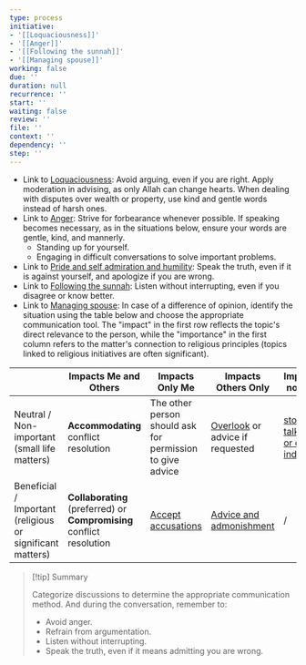 ```yaml
---
type: process
initiative:
- '[[Loquaciousness]]'
- '[[Anger]]'
- '[[Following the sunnah]]'
- '[[Managing spouse]]'
working: false
due: ''
duration: null
recurrence: ''
start: ''
waiting: false
review: ''
file: ''
context: ''
dependency: ''
step: ''
---
```


* Link to [Loquaciousness](Initiatives/bad%20traits/Loquaciousness.md): Avoid arguing, even if you are right. Apply moderation in advising, as only Allah can change hearts. When dealing with disputes over wealth or property, use kind and gentle words instead of harsh ones.
* Link to [Anger](Initiatives/bad%20traits/Anger.md): Strive for forbearance whenever possible. If speaking becomes necessary, as in the situations below, ensure your words are gentle, kind, and mannerly.
	* Standing up for yourself.
	* Engaging in difficult conversations to solve important problems.
* Link to [Pride and self admiration and humility](Initiatives/bad%20traits/Pride%20and%20self%20admiration%20and%20humility.md): Speak the truth, even if it is against yourself, and apologize if you are wrong.
* Link to [Following the sunnah](Initiatives/worship/Following%20the%20sunnah.md): Listen without interrupting, even if you disagree or know better.
* Link to [Managing spouse](Initiatives/worship/Managing%20spouse.md): In case of a difference of opinion, identify the situation using the table below and choose the appropriate communication tool. The "impact" in the first row reflects the topic's direct relevance to the person, while the "importance" in the first column refers to the matter's connection to religious principles (topics linked to religious initiatives are often significant).

|                                                           | Impacts Me and Others                                                 | Impacts Only Me                                                                                         | Impacts Others Only                                                             | Impacts no one                                                                     |
| --------------------------------------------------------- | --------------------------------------------------------------------- | ------------------------------------------------------------------------------------------------------- | ------------------------------------------------------------------------------- | ---------------------------------------------------------------------------------- |
| Neutral / Non-important (small life matters)              | **Accommodating** conflict resolution                                 | The other person should ask for permission to give advice                                               | [Overlook](Processes/Overlook%20what%20is%20disliked.md) or advice if requested | [stop talking or don't indulge](Processes/Speak%20purposefully%20or%20maintain%20silence.md) |
| Beneficial / Important (religious or significant matters) | **Collaborating** (preferred) or **Compromising** conflict resolution | [Accept accusations](Processes/Accept%20accusations%20or%20forgive%20transgressions%20against%20you.md) | [Advice and admonishment](Processes/Advice%20and%20admonishment.md)             | /                                                                                  |

> [!tip] Summary
> 
> Categorize discussions to determine the appropriate communication method. And during the conversation, remember to:
> 
> * Avoid anger.
> * Refrain from argumentation.
> * Listen without interrupting.
> * Speak the truth, even if it means admitting you are wrong.
